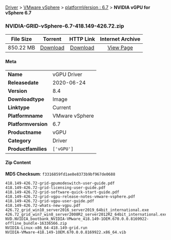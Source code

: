 
[Driver](/README.md)  >  [VMware vSphere](/index/Driver/VMware_vSphere.md)  >  [platformVersion : 6.7](/index/Driver/VMware_vSphere/6.7.md)  >  **NVIDIA vGPU for vSphere 6.7**


### NVIDIA-GRID-vSphere-6.7-418.149-426.72.zip

| **File Size** | **Torrent**  | **HTTP Link** | **Internet Archive** |
|:-------------:|:------------:|:-------------:|:--------------------:|
| 850.22 MB |  [Download](https://archive.org/download/nvgpu_NVIDIA-GRID-vSphere-6.7-418.149-426.72.zip_b2zoxpki/nvgpu_NVIDIA-GRID-vSphere-6.7-418.149-426.72.zip_b2zoxpki_archive.torrent)       | [Download](https://archive.org/compress/nvgpu_NVIDIA-GRID-vSphere-6.7-418.149-426.72.zip_b2zoxpki) | [View Page](https://archive.org/details/nvgpu_NVIDIA-GRID-vSphere-6.7-418.149-426.72.zip_b2zoxpki)       |

#### Meta

<table>
<tr><td><strong>Name</strong></td><td>vGPU Driver</td></tr>
<tr><td><strong>Releasedate</strong></td><td>2020-06-24</td></tr>
<tr><td><strong>Version</strong></td><td>8.4</td></tr>
<tr><td><strong>Downloadtype</strong></td><td>Image</td></tr>
<tr><td><strong>Linktype</strong></td><td>Current</td></tr>
<tr><td><strong>Platformname</strong></td><td>VMware vSphere</td></tr>
<tr><td><strong>Platformversion</strong></td><td>6.7</td></tr>
<tr><td><strong>Productname</strong></td><td>vGPU</td></tr>
<tr><td><strong>Category</strong></td><td>Driver</td></tr>
<tr><td><strong>Productfamilies</strong></td><td><code>['vGPU']</code></td></tr>
</table>

#### Zip Content

**MD5 Checksum**: `f3316859fd1ae8e8373b9bf967de0688`

```text
418.149-426.72-grid-gpumodeswitch-user-guide.pdf
418.149-426.72-grid-licensing-user-guide.pdf
418.149-426.72-grid-software-quick-start-guide.pdf
418.149-426.72-grid-vgpu-release-notes-vmware-vsphere.pdf
418.149-426.72-grid-vgpu-user-guide.pdf
418.149-426.72-whats-new-vgpu.pdf
426.72_grid_win10_server2016_server2019_64bit_international.exe
426.72_grid_win7_win8_server2008R2_server2012R2_64bit_international.exe
NVD.NVIDIA_bootbank_NVIDIA-VMware_418.149-1OEM.670.0.0.8169922-offline_bundle-16336566.zip
NVIDIA-Linux-x86_64-418.149-grid.run
NVIDIA-VMware-418.149-1OEM.670.0.0.8169922.x86_64.vib
```